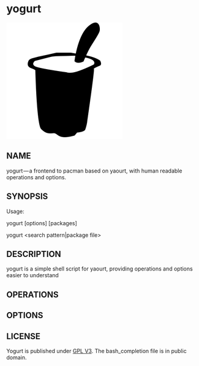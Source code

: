 # yogurt

<img src="yogurt.png" width="304px" alt="yogurt logo">

## NAME

yogurt — a frontend to pacman based on yaourt, with human readable operations and options.

## SYNOPSIS

Usage:

 yogurt <operation> [options] [packages]

 yogurt <search pattern|package file>

## DESCRIPTION

yogurt is a simple shell script for yaourt, providing operations and options easier to understand

## OPERATIONS

## OPTIONS

## LICENSE

Yogurt is published under [GPL V3](LICENSE). The bash_completion file is in public domain.
